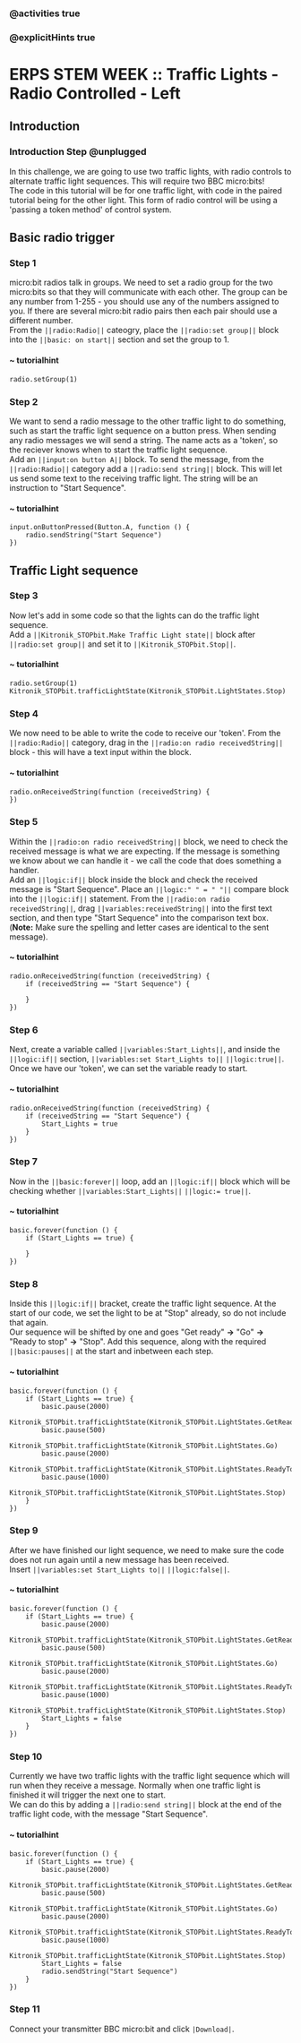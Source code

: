 ### @activities true
### @explicitHints true

# ERPS STEM WEEK :: Traffic Lights - Radio Controlled - Left

## Introduction
### Introduction Step @unplugged
In this challenge, we are going to use two traffic lights, with radio controls to alternate traffic light sequences. This will require two BBC micro:bits!  
The code in this tutorial will be for one traffic light, with code in the paired tutorial being for the other light.
This form of radio control will be using a 'passing a token method' of control system.  

## Basic radio trigger
### Step 1
micro:bit radios talk in groups. We need to set a radio group for the two micro:bits so that they will communicate with each other. The group can be any number from 1-255 - you should use any of the numbers assigned to you. If there are several micro:bit radio pairs then each pair should use a different number.  
From the ``||radio:Radio||`` cateogry, place the ``||radio:set group||`` block into the ``||basic: on start||`` section and set the group to 1.

#### ~ tutorialhint
```blocks
radio.setGroup(1)
```

### Step 2
We want to send a radio message to the other traffic light to do something, such as start the traffic light sequence on a button press. When sending any radio messages we will send a string. The name acts as a 'token', so the reciever knows when to start the traffic light sequence.  
Add an ``||input:on button A||`` block. To send the message, from the ``||radio:Radio||`` category add a ``||radio:send string||`` block. This will let us send some text to the receiving traffic light. The string will be an instruction to "Start Sequence".

#### ~ tutorialhint
```blocks
input.onButtonPressed(Button.A, function () {
    radio.sendString("Start Sequence")
})
```

## Traffic Light sequence
### Step 3
Now let's add in some code so that the lights can do the traffic light sequence.  
Add a ``||Kitronik_STOPbit.Make Traffic Light state||`` block after ``||radio:set group||`` and set it to ``||Kitronik_STOPbit.Stop||``.

#### ~ tutorialhint
```blocks
radio.setGroup(1)
Kitronik_STOPbit.trafficLightState(Kitronik_STOPbit.LightStates.Stop)
```

### Step 4
We now need to be able to write the code to receive our 'token'. From the ``||radio:Radio||`` category, drag in the ``||radio:on radio receivedString||`` block - this will have a text input within the block.

#### ~ tutorialhint
```blocks
radio.onReceivedString(function (receivedString) {
})
```

### Step 5
Within the ``||radio:on radio receivedString||`` block, we need to check the received message is what we are expecting. If the message is something we know about we can handle it - we call the code that does something a handler.  
Add an ``||logic:if||`` block inside the block and check the received message is "Start Sequence". Place an ``||logic:" " = " "||`` compare block into the ``||logic:if||`` statement. From the ``||radio:on radio receivedString||``, drag ``||variables:receivedString||`` into the first text section, and then type "Start Sequence" into the comparison text box. (**Note:** Make sure the spelling and letter cases are identical to the sent message).

#### ~ tutorialhint
```blocks
radio.onReceivedString(function (receivedString) {
    if (receivedString == "Start Sequence") {
    	
    }
})
```

### Step 6
Next, create a variable called ``||variables:Start_Lights||``, and inside the ``||logic:if||`` section, ``||variables:set Start_Lights to||`` ``||logic:true||``.  
Once we have our 'token', we can set the variable ready to start.

#### ~ tutorialhint
```blocks
radio.onReceivedString(function (receivedString) {
    if (receivedString == "Start Sequence") {
        Start_Lights = true
    }
})
```

### Step 7
Now in the ``||basic:forever||`` loop, add an ``||logic:if||`` block which will be checking whether ``||variables:Start_Lights||`` ``||logic:= true||``.
#### ~ tutorialhint
```blocks
basic.forever(function () {
    if (Start_Lights == true) {
    	
    }
})
```

### Step 8
Inside this ``||logic:if||`` bracket, create the traffic light sequence. At the start of our code, we set the light to be at "Stop" already, so do not include that again.  
Our sequence will be shifted by one and goes "Get ready" **->** "Go" **->** "Ready to stop" **->** "Stop". Add this sequence, along with the required ``||basic:pauses||`` at the start and inbetween each step.

#### ~ tutorialhint
```blocks
basic.forever(function () {
    if (Start_Lights == true) {
        basic.pause(2000)
        Kitronik_STOPbit.trafficLightState(Kitronik_STOPbit.LightStates.GetReady)
        basic.pause(500)
        Kitronik_STOPbit.trafficLightState(Kitronik_STOPbit.LightStates.Go)
        basic.pause(2000)
        Kitronik_STOPbit.trafficLightState(Kitronik_STOPbit.LightStates.ReadyToStop)
        basic.pause(1000)
        Kitronik_STOPbit.trafficLightState(Kitronik_STOPbit.LightStates.Stop)
    }
})
```

### Step 9
After we have finished our light sequence, we need to make sure the code does not run again until a new message has been received.  
Insert ``||variables:set Start_Lights to||`` ``||logic:false||``.

#### ~ tutorialhint
```blocks
basic.forever(function () {
    if (Start_Lights == true) {
        basic.pause(2000)
        Kitronik_STOPbit.trafficLightState(Kitronik_STOPbit.LightStates.GetReady)
        basic.pause(500)
        Kitronik_STOPbit.trafficLightState(Kitronik_STOPbit.LightStates.Go)
        basic.pause(2000)
        Kitronik_STOPbit.trafficLightState(Kitronik_STOPbit.LightStates.ReadyToStop)
        basic.pause(1000)
        Kitronik_STOPbit.trafficLightState(Kitronik_STOPbit.LightStates.Stop)
        Start_Lights = false
    }
})
```

### Step 10
Currently we have two traffic lights with the traffic light sequence which will run when they receive a message. Normally when one traffic light is finished it will trigger the next one to start.  
We can do this by adding a ``||radio:send string||`` block at the end of the traffic light code, with the message "Start Sequence".

#### ~ tutorialhint
```blocks
basic.forever(function () {
    if (Start_Lights == true) {
        basic.pause(2000)
        Kitronik_STOPbit.trafficLightState(Kitronik_STOPbit.LightStates.GetReady)
        basic.pause(500)
        Kitronik_STOPbit.trafficLightState(Kitronik_STOPbit.LightStates.Go)
        basic.pause(2000)
        Kitronik_STOPbit.trafficLightState(Kitronik_STOPbit.LightStates.ReadyToStop)
        basic.pause(1000)
        Kitronik_STOPbit.trafficLightState(Kitronik_STOPbit.LightStates.Stop)
        Start_Lights = false
        radio.sendString("Start Sequence")
    }
})
```

### Step 11
Connect your transmitter BBC micro:bit and click ``|Download|``.